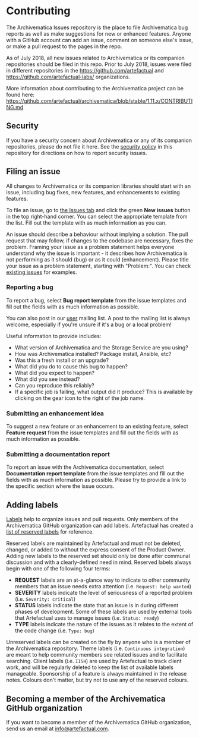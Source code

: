 # Contributing

The Archivematica Issues repository is the place to file Archivematica bug
reports as well as make suggestions for new or enhanced features. Anyone with a
GitHub account can add an issue, comment on someone else's issue, or make a pull
request to the pages in the repo.

As of July 2018, all new issues related to Archivematica or its companion
repositories should be filed in this repo. Prior to July 2018, issues were filed
in different repositories in the https://github.com/artefactual and
https://github.com/artefactual-labs/ organizations.

More information about contributing to the Archivematica project can be found
here:
https://github.com/artefactual/archivematica/blob/stable/1.11.x/CONTRIBUTING.md

## Security

If you have a security concern about Archivematica or any of its companion
repositories, please do not file it here. See the [security policy](SECURITY.md)
in this repository for directions on how to report security issues.

## Filing an issue

All changes to Archivematica or its companion libraries should start with an
issue, including bug fixes, new features, and enhancements to existing features.

To file an issue, go to [the Issues
tab](https://github.com/archivematica/Issues/issues) and click the green **New
issues** button in the top right-hand corner. You can select the appropriate
template from the list. Fill out the template with as much information as you
can.

An issue should describe a behaviour without implying a solution. The pull
request that may follow, if changes to the codebase are necessary, fixes the
problem. Framing your issue as a problem statement helps everyone understand why
the issue is important - it describes how Archivematica is not performing as it
should (bug) or as it could (enhancement). Please title your issue as a problem
statement, starting with "Problem:". You can check [existing
issues](https://github.com/archivematica/Issues/issues) for examples.

### Reporting a bug

To report a bug, select **Bug report template** from the issue templates and
fill out the fields with as much information as possible.

You can also post in our
[user](https://groups.google.com/forum/#!forum/archivematica) mailing list. A
post to the mailing list is always welcome, especially if you're unsure if it's
a bug or a local problem!

Useful information to provide includes:

* What version of Archivematica and the Storage Service are you using?
* How was Archivematica installed? Package install, Ansible, etc?
* Was this a fresh install or an upgrade?
* What did you do to cause this bug to happen?
* What did you expect to happen?
* What did you see instead?
* Can you reproduce this reliably?
* If a specific job is failing, what output did it produce? This is available by
  clicking on the gear icon to the right of the job name.

### Submitting an enhancement idea

To suggest a new feature or an enhancement to an existing feature, select
**Feature request** from the issue templates and fill out the fields with as
much information as possible.

### Submitting a documentation report

To report an issue with the Archivematica documentation, select **Documentation
report template** from the issue templates and fill out the fields with as much
information as possible. Please try to provide a link to the specific section
where the issue occurs.

## Adding labels

[Labels](https://github.com/archivematica/Issues/labels) help to organize issues
and pull requests. Only members of the Archivematica GitHub organization can add
labels. Artefactual has created a [list of reserved
labels](https://docs.google.com/spreadsheets/d/1hPeZTL0XuWBxk021VAnmYWiRX6Sc3Ch1wMknO0gkLAA/edit#gid=1813603898)
for reference.

Reserved labels are maintained by Artefactual and must not be deleted, changed,
or added to without the express consent of the Product Owner. Adding new labels
to the reserved set should only be done after communal discussion and with a
clearly-defined need in mind. Reserved labels always begin with one of the
following four terms:

* **REQUEST** labels are an at-a-glance way to indicate to other community
  members that an issue needs extra attention (i.e. `Request: help wanted`)
* **SEVERITY** labels indicate the level of seriousness of a reported problem
  (i.e. `Severity: critical`)
* **STATUS** labels indicate the state that an issue is in during different
  phases of development. Some of these labels are used by external tools that
  Artefactual uses to manage issues (i.e. `Status: ready`)
* **TYPE** labels indicate the nature of the issues as it relates to the extent
  of the code change (i.e. `Type: bug`)

Unreserved labels can be created on the fly by anyone who is a member of the
Archivematica repository. Theme labels (i.e. `Continuous integration`) are meant
to help community members see related issues and to facilitate searching. Client
labels (i.e. `IISH`) are used by Artefactual to track client work, and will be
regularly deleted to keep the list of available labels manageable. Sponsorship
of a feature is always maintained in the release notes. Colours don't matter,
but try not to use any of the reserved colours.

## Becoming a member of the Archivematica GitHub organization

If you want to become a member of the Archivematica GitHub organization, send us
an email at info@artefactual.com.
